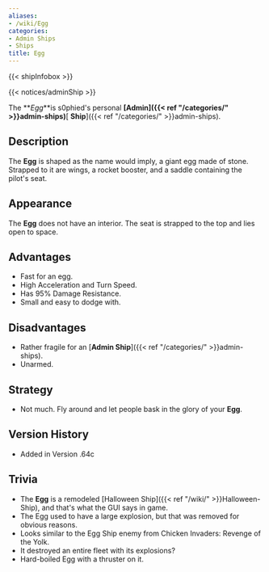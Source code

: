 ```yaml
---
aliases:
- /wiki/Egg
categories:
- Admin Ships
- Ships
title: Egg
---  
```


{{< shipInfobox >}}   

{{< notices/adminShip >}} 

The **_Egg_**is s0phied's personal **[Admin]({{< ref "/categories/" >}}admin-ships)**[ **Ship**]({{< ref "/categories/" >}}admin-ships).

## Description

The **Egg** is shaped as the name would imply, a giant egg made of stone. Strapped to it are wings, a rocket booster, and a saddle containing the pilot's seat.

## Appearance

The **Egg** does not have an interior. The seat is strapped to the top and lies open to space.

## Advantages

- Fast for an egg.
- High Acceleration and Turn Speed.
- Has 95% Damage Resistance.
- Small and easy to dodge with.

## Disadvantages

- Rather fragile for an [**Admin Ship**]({{< ref "/categories/" >}}admin-ships).
- Unarmed.

## Strategy

- Not much. Fly around and let people bask in the glory of your **Egg**.

## Version History 

- Added in Version .64c

## Trivia

- The **Egg** is a remodeled [Halloween Ship]({{< ref "/wiki/" >}}Halloween-Ship), and that's what the GUI says in game.
- The Egg used to have a large explosion, but that was removed for obvious reasons.
- Looks similar to the Egg Ship enemy from Chicken Invaders: Revenge of the Yolk.
- It destroyed an entire fleet with its explosions?
- Hard-boiled Egg with a thruster on it.